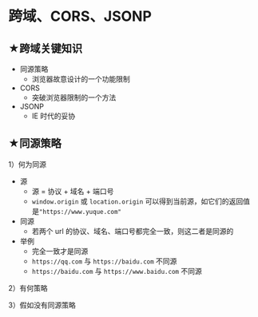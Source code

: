 # 跨域、CORS、JSONP

## ★跨域关键知识

- 同源策略
  - 浏览器故意设计的一个功能限制
- CORS
  - 突破浏览器限制的一个方法
- JSONP
  - IE 时代的妥协

## ★同源策略

1）何为同源

- 源
  - 源 = 协议 + 域名 + 端口号
  - `window.origin` 或 `location.origin` 可以得到当前源，如它们的返回值是`"https://www.yuque.com"`
- 同源
  - 若两个 url 的协议、域名、端口号都完全一致，则这二者是同源的
- 举例
  - 完全一致才是同源
  - `https://qq.com` 与 `https://baidu.com` 不同源
  - `https://baidu.com` 与 `https://www.baidu.com` 不同源

2）有何策略

3）假如没有同源策略

